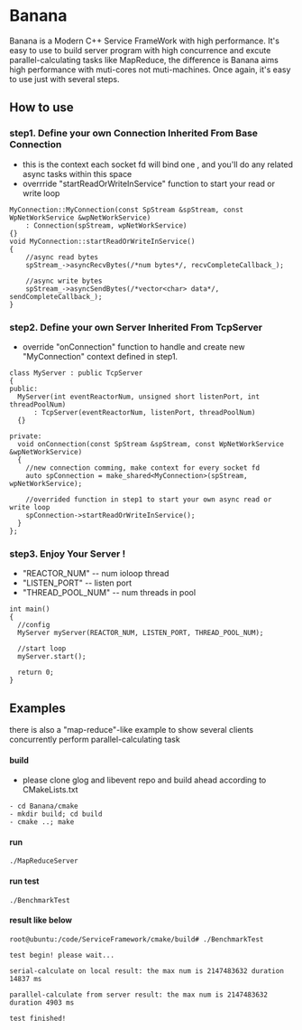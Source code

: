 # **Banana**
Banana is a Modern C++ Service FrameWork with high performance. It's easy to use to build server program with high concurrence and excute parallel-calculating tasks like MapReduce, the difference is Banana aims high performance with muti-cores not muti-machines. Once again, it's easy to use just with several steps.
## How to use

### step1. Define your own Connection Inherited From Base Connection
- this is the context each socket fd will bind one , and you'll do any related async tasks within this space
- overrride "startReadOrWriteInService" function to start your read or write loop
```
MyConnection::MyConnection(const SpStream &spStream, const WpNetWorkService &wpNetWorkService)
    : Connection(spStream, wpNetWorkService)
{}
void MyConnection::startReadOrWriteInService()
{
    //async read bytes
    spStream_->asyncRecvBytes(/*num bytes*/, recvCompleteCallback_);

    //async write bytes
    spStream_->asyncSendBytes(/*vector<char> data*/, sendCompleteCallback_);
}

```
### step2. Define your own Server Inherited From TcpServer
- override "onConnection" function to handle and create new "MyConnection" context defined in step1.
```
class MyServer : public TcpServer
{
public:
  MyServer(int eventReactorNum, unsigned short listenPort, int threadPoolNum)
      : TcpServer(eventReactorNum, listenPort, threadPoolNum)
  {}

private:
  void onConnection(const SpStream &spStream, const WpNetWorkService &wpNetWorkService)
  {
    //new connection comming, make context for every socket fd
    auto spConnection = make_shared<MyConnection>(spStream, wpNetWorkService);

    //overrided function in step1 to start your own async read or write loop
    spConnection->startReadOrWriteInService();
  }
};
```
### step3. Enjoy Your Server !
- "REACTOR_NUM" --  num ioloop thread
- "LISTEN_PORT" -- listen port
- "THREAD_POOL_NUM" -- num threads in pool
```
int main()
{
  //config
  MyServer myServer(REACTOR_NUM, LISTEN_PORT, THREAD_POOL_NUM);

  //start loop
  myServer.start();

  return 0;
}
```

## Examples
there is also a "map-reduce"-like example to show several clients concurrently perform parallel-calculating task
#### build
- please clone glog and libevent repo and build ahead according to CMakeLists.txt
```
- cd Banana/cmake
- mkdir build; cd build
- cmake ..; make
```
#### run
```
./MapReduceServer
```
#### run test
```
./BenchmarkTest
```
#### result like below
```
root@ubuntu:/code/ServiceFramework/cmake/build# ./BenchmarkTest

test begin! please wait...

serial-calculate on local result: the max num is 2147483632 duration 14837 ms

parallel-calculate from server result: the max num is 2147483632 duration 4903 ms

test finished!
```